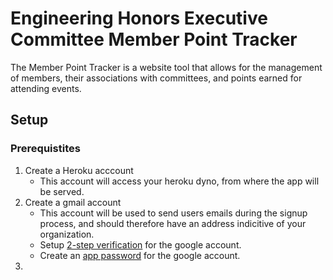 # Engineering Honors Executive Committee Member Point Tracker
The Member Point Tracker is a website tool that allows for the management of members, their associations with committees, and points earned for attending events.

## Setup

### Prerequistites
1. Create a Heroku acccount
   * This account will access your heroku dyno, from where the app will be served.
2. Create a gmail account
   * This account will be used to send users emails during the signup process, and should therefore have an address indicitive of your organization.
   * Setup [2-step verification](https://support.google.com/accounts/answer/185839) for the google account.
   * Create an [app password](https://support.google.com/accounts/answer/185833?hl=en&ref_topic=7189145) for the google account.
3. 